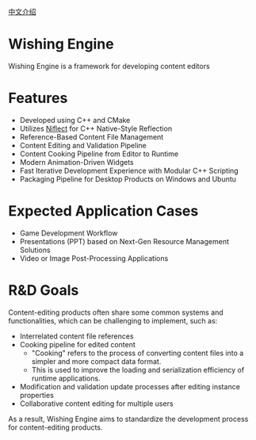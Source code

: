 [中文介绍](Doc/Introduction/中文/README.md)

# Wishing Engine

Wishing Engine is a framework for developing content editors

# Features

- Developed using C++ and CMake
- Utilizes [Niflect](https://github.com/sainimu78/Niflect) for C++ Native-Style Reflection
- Reference-Based Content File Management
- Content Editing and Validation Pipeline
- Content Cooking Pipeline from Editor to Runtime
- Modern Animation-Driven Widgets
- Fast Iterative Development Experience with Modular C++ Scripting
- Packaging Pipeline for Desktop Products on Windows and Ubuntu

# Expected Application Cases

- Game Development Workflow
- Presentations (PPT) based on Next-Gen Resource Management Solutions
- Video or Image Post-Processing Applications

# R&D Goals

Content-editing products often share some common systems and functionalities, which can be challenging to implement, such as:

- Interrelated content file references
- Cooking pipeline for edited content
  - "Cooking" refers to the process of converting content files into a simpler and more compact data format.
  - This is used to improve the loading and serialization efficiency of runtime applications.
- Modification and validation update processes after editing instance properties
- Collaborative content editing for multiple users

As a result, Wishing Engine aims to standardize the development process for content-editing products.

